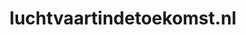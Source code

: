 ---
layout: post
title:  "luchtvaartindetoekomst.nl"
internal_url:  "/dutchgov/luchtvaartindetoekomst.nl.html"
categories: dutchgov
---